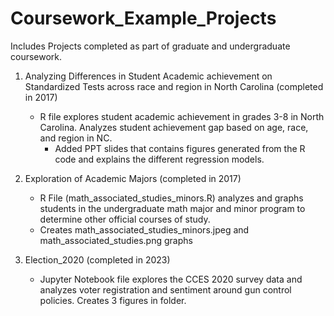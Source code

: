 # Coursework_Example_Projects


Includes Projects completed as part of graduate and undergraduate coursework. 

1) Analyzing Differences in Student Academic achievement on Standardized Tests across race and region in North Carolina (completed in 2017)
	- R file explores student academic achievement in grades 3-8 in North Carolina. Analyzes student achievement gap based on age, race, and region in NC.
        - Added PPT slides that contains figures generated from the R code and explains the different regression models. 

2) Exploration of Academic Majors (completed in 2017)
	- R File (math_associated_studies_minors.R) analyzes and graphs students in the undergraduate math major and minor program to determine other official courses of study. 
	- Creates math_associated_studies_minors.jpeg and math_associated_studies.png graphs
	
3) Election_2020 (completed in 2023)
	- Jupyter Notebook file explores the CCES 2020 survey data and analyzes voter registration and sentiment around gun control policies. Creates 3 figures in folder.
